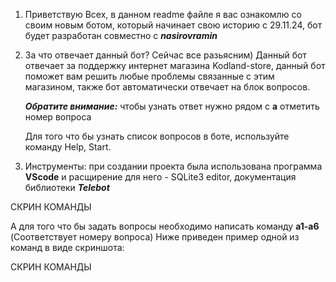 1. Приветствую Всех, в данном readme файле я вас ознакомлю со своим новым ботом, который начинает свою историю с 29.11.24, бот будет разработан совместно с ***nasirovramin***

2. За что отвечает данный бот? Сейчас все разьясним)
   Данный бот отвечает за поддержку интернет магазина Kodland-store, данный бот поможет вам решить
   любые проблемы связанные с этим магазином, также бот автоматически отвечает на блок вопросов.

   ***Обратите внимание:*** чтобы узнать ответ нужно рядом с **a** отметить номер вопроса

   Для того что бы узнать список вопросов в боте, используйте команду Help, Start.

 2. Инструменты: при создании проекта была использована программа **VScode** и расщирение для него - SQLite3 editor, документация
 библиотеки ***Telebot***

 СКРИН КОМАНДЫ

 А для того что бы задать вопросы необходимо написать команду **a1-a6** (Соответствует номеру вопроса)
 Ниже приведен пример одной из команд в виде скриншота:
 
 СКРИН КОМАНДЫ










